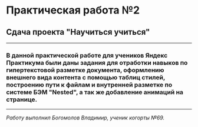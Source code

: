 # Практическая работа №2

## Сдача проекта "Научиться учиться"

***

### В данной практической работе для учеников Яндекс Практикума были даны задания для отработки навыков по гипертекстовой разметке документа, оформлению внешнего вида контента с помощью таблиц стилей, построению пути к файлам и внутренней разметке по системе БЭМ "Nested", а так же добавление анимаций на странице.

***

_Работу выполнил Богомолов Владимир, ученик когорты №69._

